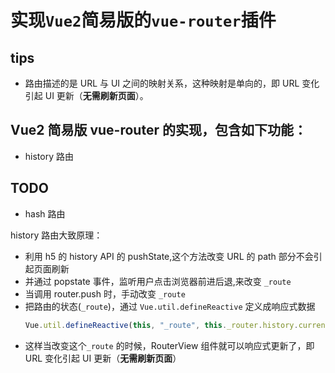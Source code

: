 # 实现`Vue2`简易版的`vue-router`插件

## tips

- 路由描述的是 URL 与 UI 之间的映射关系，这种映射是单向的，即 URL 变化引起 UI 更新（**无需刷新页面**）。

## Vue2 简易版 vue-router 的实现，包含如下功能：

- history 路由

## TODO

- hash 路由

history 路由大致原理：

- 利用 h5 的 history API 的 pushState,这个方法改变 URL 的 path 部分不会引起页面刷新
- 并通过 popstate 事件，监听用户点击浏览器前进后退,来改变 `_route`
- 当调用 router.push 时，手动改变 `_route`
- 把路由的状态(`_route`)，通过 `Vue.util.defineReactive` 定义成响应式数据
  ```js
  Vue.util.defineReactive(this, "_route", this._router.history.current);
  ```
- 这样当改变这个`_route` 的时候，RouterView 组件就可以响应式更新了，即 URL 变化引起 UI 更新（**无需刷新页面**）
